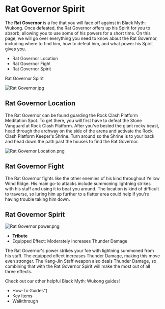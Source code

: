 # Rat Governor Spirit

The **Rat Governor** is a foe that you will face off against in Black Myth: Wukong. Once defeated, the Rat Governor offers up his Spirit for you to absorb, allowing you to use some of his powers for a short time. On this page, we will go over everything you need to know about the Rat Governor, including where to find him, how to defeat him, and what power his Spirit gives you. 

  * Rat Governor Location
  * Rat Governor Fight
  * Rat Governor Spirit

Rat Governor Spirit

![Rat Governor.jpg](https://oyster.ignimgs.com/mediawiki/apis.ign.com/black-myth-wukong/a/a1/Rat_Governor.jpg)

## Rat Governor Location

The Rat Governor can be found guarding the Rock Clash Platform Meditation Spot. To get there, you will first have to defeat the Stone Vanguard at Rock Clash Platform. After you've bested the giant rocky beast, head through the archway on the side of the arena and activate the Rock Clash Platform Keeper's Shrine. Turn around so the Shrine is to your back and head down the path past the houses to find the Rat Governor. 

![Rat Governor Location.png](https://oyster.ignimgs.com/mediawiki/apis.ign.com/black-myth-wukong/2/2e/Rat_Governor_Location.png)

## Rat Governor Fight

The Rat Governor fights like the other enemies of his kind throughout Yellow Wind Ridge. His main go-to attacks include summoning lightning strikes with his staff and using it to beat you around. The location is kind of difficult to traverse, so luring him up further to a flatter area could help if you're having trouble taking him down. 

## Rat Governor Spirit

![Rat Governor power.png](https://oyster.ignimgs.com/mediawiki/apis.ign.com/black-myth-wukong/4/4a/Rat_Governor_power.png)

  * **Tribute**
  * Equipped Effect: Moderately increases Thunder Damage.

The Rat Governor's power strikes your foe with lightning summoned from his staff. The equipped effect increases Thunder Damage, making this move even stronger. The Kang-Jin Staff weapon also deals Thunder Damage, so combining that with the Rat Governor Spirit will make the most out of all three effects. 

Check out our other helpful Black Myth: Wukong guides! 

  * How-To Guides")
  * Key Items
  * Walkthrough